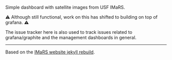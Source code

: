 Simple dashboard with satellite images from USF IMaRS.

:warning: Although still functional, work on this has shifted to building on top of grafana. :warning:



The issue tracker here is also used to track issues related to grafana/graphite and the management dashboards in general.



--------------------------------------------------------------------

Based on the [IMaRS website jekyll rebuild](https://github.com/USF-IMARS/usf-imars.github.io).
